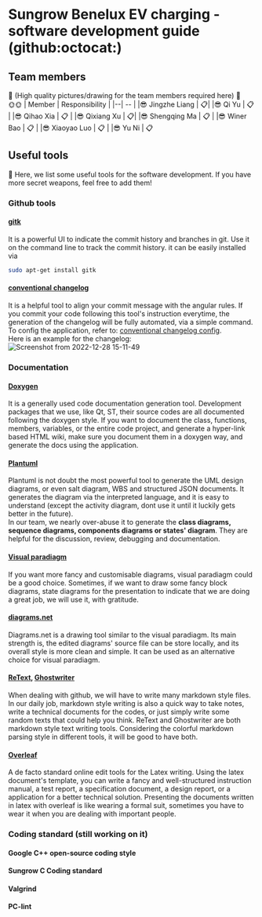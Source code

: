 # Sungrow Benelux EV charging - software development guide (github:octocat:)

## Team members
:eyes: (High quality pictures/drawing for the team members required here) :eyes: \
:sun_with_face::sun_with_face:
| Member | Responsibility |
|--| -- |
|:sunglasses: Jingzhe Liang  | :clipboard:|
|:sunglasses: Qi Yu  | :clipboard:  |
|:sunglasses: Qihao Xia  | :clipboard:  |
|:sunglasses: Qixiang Xu   | :clipboard:|
|:sunglasses: Shengqing Ma  | :clipboard:  |
|:sunglasses: Winer Bao  | :clipboard:  |
|:sunglasses: Xiaoyao Luo   | :clipboard:  |
|:sunglasses: Yu Ni  | :clipboard:  

## Useful tools

:space_invader: Here, we list some useful tools for the software development. If you have more secret weapons, feel free to add them!
### Github tools
#### [gitk](https://git-scm.com/docs/gitk/)
It is a powerful UI to indicate the commit history and branches in git. Use it on the command line to track the commit history.
it can be easily installed via 
```bash
sudo apt-get install gitk
```
#### [conventional changelog](https://github.com/conventional-changelog/conventional-changelog)
It is a helpful tool to align your commit message with the angular rules. If you commit your code following this tool's instruction everytime, 
the generation of the changelog will be fully automated, via a simple command. To config the application, refer to: [conventional changelog config](https://www.npmjs.com/package/conventional-changelog-custom-config).\
Here is an example for the changelog:
![Screenshot from 2022-12-28 15-11-49](https://user-images.githubusercontent.com/65727493/209824976-f0f879a2-59e7-488b-9c1a-203bceb7221c.png)

### Documentation
#### [Doxygen](https://www.doxygen.nl/)
It is a generally used code documentation generation tool. Development packages that we use, like Qt, ST, their source codes are all documented following the doxygen style.
If you want to document the class, functions, members, variables, or the entire code project, and generate a hyper-link based HTML wiki, make sure you
document them in a doxygen way, and generate the docs using the application.

#### [Plantuml](https://plantuml.com/)
Plantuml is not doubt the most powerful tool to generate the UML design diagrams, or even salt diagram, WBS and structured JSON documents. It generates the diagram
via the interpreted language, and it is easy to understand (except the activity diagram, dont use it until it luckily gets better in the future). \
In our team, we nearly over-abuse it to generate the **class diagrams, sequence diagrams, components diagrams or states' diagram**. They are helpful for the 
discussion, review, debugging and documentation.

#### [Visual paradiagm](https://www.visual-paradigm.com/)
If you want more fancy and customisable diagrams, visual paradiagm could be a good choice. Sometimes, if we want to draw some fancy block diagrams, state diagrams for the
presentation to indicate that we are doing a great job, we will use it, with gratitude.

#### [diagrams.net](https://www.diagrams.net/)
Diagrams.net is a drawing tool similar to the visual paradiagm. Its main strength is, the edited diagrams' source file can be store locally, and its overall style is more clean and simple.
It can be used as an alternative choice for visual paradiagm.

#### [ReText](https://github.com/retext-project/retext), [Ghostwriter](https://ghostwriter.kde.org/)
When dealing with github, we will have to write many markdown style files. In our daily job, markdown style writing is also a quick way to take notes,
write a technical documents for the codes, or just simply write some random texts that could help you think. ReText and Ghostwriter are both markdown
style text writing tools. Considering the colorful markdown parsing style in different tools, it will be good to have both.

#### [Overleaf](https://www.overleaf.com/)
A de facto standard online edit tools for the Latex writing. Using the latex document's template, you can write a fancy and well-structured instruction manual, 
a test report, a specification document, a design report, or a application for a better technical solution. Presenting the documents written in latex with overleaf
is like wearing a formal suit, sometimes you have to wear it when you are dealing with important people.

### Coding standard (still working on it)
#### Google C++ open-source coding style
#### Sungrow C Coding standard
#### Valgrind
#### PC-lint
